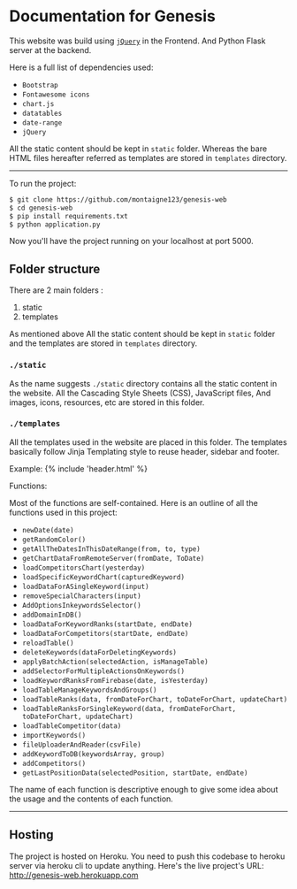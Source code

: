 # Documentation for Genesis

This website was build using [`jQuery`](https://jquery.com/) in the Frontend. And Python Flask server at the backend.

Here is a full list of dependencies used:
* `Bootstrap`
* `Fontawesome icons`
* `chart.js`
* `datatables`
* `date-range`
* `jQuery`

All the static content should be kept in `static` folder. Whereas the bare HTML files hereafter referred as templates are stored in `templates` directory.

---

To run the project:
```bash
$ git clone https://github.com/montaigne123/genesis-web
$ cd genesis-web
$ pip install requirements.txt
$ python application.py
```
Now you'll have the project running on your localhost at port 5000.

## Folder structure

There are 2 main folders :

1. static
2. templates

As mentioned above All the static content should be kept in `static` folder and the templates are stored in `templates` directory.

### `./static`

As the name suggests `./static` directory contains all the static content in the website. All the Cascading Style Sheets (CSS), JavaScript files, And images, icons, resources, etc are stored in this folder.

### `./templates`

All the templates used in the website are placed in this folder. The templates basically follow Jinja Templating style to reuse header, sidebar and footer.

Example: {% include 'header.html' %}

Functions:

Most of the functions are self-contained. Here is an outline of all the functions used in this project:

* `newDate(date)`
* `getRandomColor()`
* `getAllTheDatesInThisDateRange(from, to, type)`
* `getChartDataFromRemoteServer(fromDate, ToDate)`
* `loadCompetitorsChart(yesterday)`
* `loadSpecificKeywordChart(capturedKeyword)`
* `loadDataForASingleKeyword(input)`
* `removeSpecialCharacters(input)`
* `AddOptionsInkeywordsSelector()`
* `addDomainInDB()`
* `loadDataForKeywordRanks(startDate, endDate)`
* `loadDataForCompetitors(startDate, endDate)`
* `reloadTable()`
* `deleteKeywords(dataForDeletingKeywords)`
* `applyBatchAction(selectedAction, isManageTable)`
* `addSelectorForMultipleActionsOnKeywords()`
* `loadKeywordRanksFromFirebase(date, isYesterday)`
* `loadTableManageKeywordsAndGroups()`
* `loadTableRanks(data, fromDateForChart, toDateForChart, updateChart)`
* `loadTableRanksForSingleKeyword(data, fromDateForChart, toDateForChart, updateChart)`
* `loadTableCompetitor(data)`
* `importKeywords()`
* `fileUploaderAndReader(csvFile)`
* `addKeywordToDB(keywordsArray, group)`
* `addCompetitors()`
* `getLastPositionData(selectedPosition, startDate, endDate)`

The name of each function is descriptive enough to give some idea about the usage and the contents of each function.


---

## Hosting

The project is hosted on Heroku.
You need to push this codebase to heroku server via heroku cli to update anything.
Here's the live project's URL: http://genesis-web.herokuapp.com
